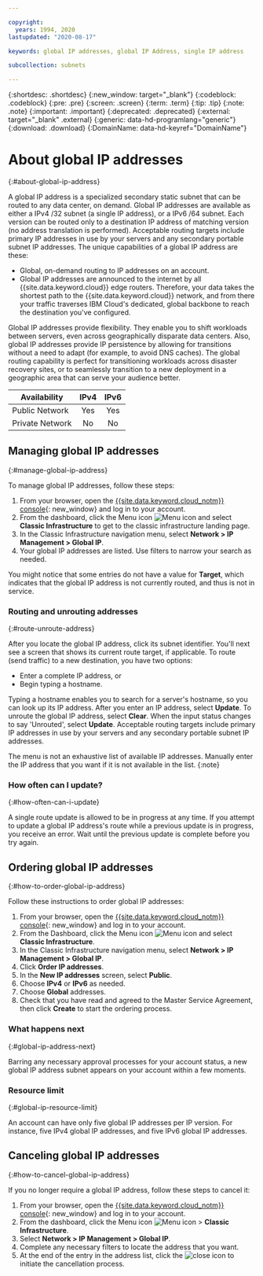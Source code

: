 ```yaml
---

copyright:
  years: 1994, 2020
lastupdated: "2020-08-17"

keywords: global IP addresses, global IP Address, single IP address

subcollection: subnets

---
```


{:shortdesc: .shortdesc}
{:new_window: target="_blank"}
{:codeblock: .codeblock}
{:pre: .pre}
{:screen: .screen}
{:term: .term}
{:tip: .tip}
{:note: .note}
{:important: .important}
{:deprecated: .deprecated}
{:external: target="_blank" .external}
{:generic: data-hd-programlang="generic"}
{:download: .download}
{:DomainName: data-hd-keyref="DomainName"}

# About global IP addresses
{:#about-global-ip-address}

A global IP address is a specialized secondary static subnet that can be routed to any data center, on demand. Global IP addresses are available as either a IPv4 /32 subnet (a single IP address), or a IPv6 /64 subnet. Each version can be routed only to a destination IP address of matching version (no address translation is performed). Acceptable routing targets include primary IP addresses in use by your servers and any secondary portable subnet IP addresses. The unique capabilities of a global IP address are these:

  * Global, on-demand routing to IP addresses on an account.
  * Global IP addresses are announced to the internet by all {{site.data.keyword.cloud}} edge routers. Therefore, your data takes the shortest path to the {{site.data.keyword.cloud}} network, and from there your traffic traverses IBM Cloud's dedicated, global backbone to reach the destination you've configured.

Global IP addresses provide flexibility. They enable you to shift workloads between servers, even across geographically disparate data centers. Also, global IP addresses provide IP persistence by allowing for transitions without a need to adapt (for example, to avoid DNS caches). The global routing capability is perfect for transitioning workloads across disaster recovery sites, or to seamlessly transition to a new deployment in a geographic area that can serve your audience better.

| **Availability** | IPv4 | IPv6 |
| ---------------- | :--: | :--: |
| Public Network   | Yes  | Yes  |
| Private Network  | No   | No   |


## Managing global IP addresses
{:#manage-global-ip-address}

To manage global IP addresses, follow these steps:

 1. From your browser, open the [{{site.data.keyword.cloud_notm}} console](https://{DomainName}/){: new_window} and log in to your account.
 1. From the dashboard, click the Menu icon ![Menu icon](../../icons/icon_hamburger.svg) and select **Classic Infrastructure** to get to the classic infrastructure landing page.
 1. In the Classic Infrastructure navigation menu, select **Network > IP Management > Global IP**.
 1. Your global IP addresses are listed. Use filters to narrow your search as needed.

You might notice that some entries do not have a value for **Target**, which indicates that the global IP address is not currently routed, and thus is not in service.

### Routing and unrouting addresses
{:#route-unroute-address}

After you locate the global IP address, click its subnet identifier. You'll next see a screen that shows its current route target, if applicable. To route (send traffic) to a new destination, you have two options:

 * Enter a complete IP address, or
 * Begin typing a hostname.

Typing a hostname enables you to search for a server's hostname, so you can look up its IP address. After you enter an IP address, select **Update**. To unroute the global IP address, select **Clear**. When the input status changes to say 'Unrouted', select **Update**. Acceptable routing targets include primary IP addresses in use by your servers and any secondary portable subnet IP addresses.

The menu is not an exhaustive list of available IP addresses. Manually enter the IP address that you want if it is not available in the list.
{:note}

### How often can I update?
{:#how-often-can-i-update}

A single route update is allowed to be in progress at any time. If you attempt to update a global IP address's route while a previous update is in progress, you receive an error. Wait until the previous update is complete before you try again.


## Ordering global IP addresses
{:#how-to-order-global-ip-address}

Follow these instructions to order global IP addresses:

  1. From your browser, open the [{{site.data.keyword.cloud_notm}} console](https://{DomainName}/){: new_window} and log in to your account.
  1. From the Dashboard, click the Menu icon ![Menu icon](../../icons/icon_hamburger.svg) and select **Classic Infrastructure**.
  1. In the Classic Infrastructure navigation menu, select **Network > IP Management > Global IP**.
  1. Click **Order IP addresses**.
  1. In the **New IP addresses** screen, select **Public**.
  1. Choose **IPv4** or **IPv6** as needed.
  1. Choose **Global** addresses. 
  1. Check that you have read and agreed to the Master Service Agreement, then click **Create** to start the ordering process.

### What happens next
{:#global-ip-address-next}

Barring any necessary approval processes for your account status, a new global IP address subnet appears on your account within a few moments.

### Resource limit
{:#global-ip-resource-limit}

An account can have only five global IP addresses per IP version. For instance, five IPv4 global IP addresses, and five IPv6 global IP addresses.

## Canceling global IP addresses
{:#how-to-cancel-global-ip-address}

If you no longer require a global IP address, follow these steps to cancel it:

  1. From your browser, open the [{{site.data.keyword.cloud_notm}} console](https://{DomainName}/){: new_window} and log in to your account.
  1. From the dashboard, click the Menu icon ![Menu icon](../../icons/icon_hamburger.svg) > **Classic Infrastructure**.
  1. Select **Network > IP Management > Global IP**.
  1. Complete any necessary filters to locate the address that you want.
  1. At the end of the entry in the address list, click the ![close icon](../../icons/close-tagging.svg) to initiate the cancellation process.
